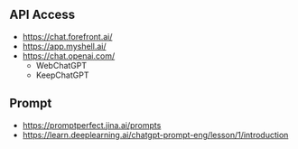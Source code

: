 ## API Access

- https://chat.forefront.ai/
- https://app.myshell.ai/
- https://chat.openai.com/
	- WebChatGPT
	- KeepChatGPT
	
## Prompt
- https://promptperfect.jina.ai/prompts
- https://learn.deeplearning.ai/chatgpt-prompt-eng/lesson/1/introduction